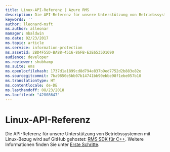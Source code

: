 ```yaml
---
title: Linux-API-Referenz | Azure RMS
description: Die API-Referenz für unsere Unterstützung von Betriebssystemen mit Linux-Bezug wird auf GitHub gehostet.
keywords: ''
author: lleonard-msft
ms.author: alleonar
manager: mbaldwin
ms.date: 02/23/2017
ms.topic: article
ms.service: information-protection
ms.assetid: 2BD4F55D-BA88-4516-86FB-E2E6535D1690
audience: developer
ms.reviewer: shubhamp
ms.suite: ems
ms.openlocfilehash: 1737d1a1899cd8d794e837b9ed7752d2b883e82e
ms.sourcegitcommit: 7ba9850e5bb07b14741bb90ebbe98f1ebe057b10
ms.translationtype: HT
ms.contentlocale: de-DE
ms.lasthandoff: 08/23/2018
ms.locfileid: "42808647"
---
```

# <a name="linux-api-reference"></a>Linux-API-Referenz

Die API-Referenz für unsere Unterstützung von Betriebssystemen mit Linux-Bezug wird auf GitHub gehostet: [RMS SDK für C++](http://azuread.github.io/rms-sdk-for-cpp/annotated.html). Weitere Informationen finden Sie unter [Erste Schritte](get-started.md).

